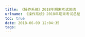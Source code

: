 ```yaml
---
title: 《操作系统》2018年期末考试总结
urlname: 《操作系统》2018年期末考试总结
toc: true
date: 2018-06-09 12:04:35
tags:
---
```

